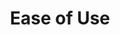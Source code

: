 ---
layout: topic
title: Ease of Use
description: The future of Desktop Computing
cover:
  height: medium
  image: bg01.jpg
  background: red
namespace: intuitive
nav: features
priority: 1
permalink: /ease-of-use/
lang: en
---